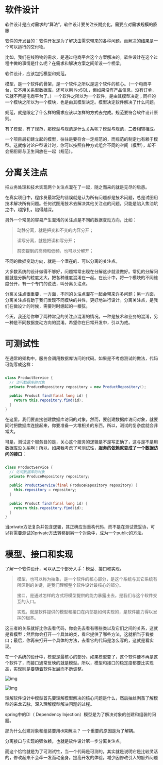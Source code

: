 # 软件设计

软件设计是应对需求的“算法”，软件设计要关注长期变化，需要应对需求规模的膨胀

软件的开发目的：软件开发是为了解决由需求带来的各种问题，而解决的结果是一个可以运行的交付物。

比如，我们在线购物的需求，是通过电商平台这个方案解决的。软件设计在这个过程中做的事情是什么呢？在需求和解决方案之间架设一个桥梁。



软件设计，应该包括模型和规范。

模型，是一个软件的骨架，是一个软件之所以是这个软件的核心。（一个电商平台，它不用关系型数据库，还可以用 NoSQL，但如果没有产品信息，没有订单，它就不再是电商平台了。）一个软件之所以为一个软件，是由其模型决定；同样的一个模块之所以为一个模块，也是由其模型决定。模型决定软件解决了什么问题。



规范，就是限定了什么样的需求应该以怎样的方式去完成。规范要符合软件设计原则。



有了模型，有了规范，那模型与规范是什么关系呢？模型与规范，二者相辅相成。

一个项目最初建立起的模型，往往是要符合一定规范的，而规范的制定也有赖于模型。这就像讨论户型设计时，你可以按照各种方式组合不同的空间（模型），却不会把厨房与卫生间放在一起（规范）。



# 分离关注点

把业务处理和技术实现两个关注点混在了一起，随之而来的就是无尽的后患。



在真实项目中，程序员最常犯的错误就是认为所有问题都是技术问题，总是试图用技术解决所有问题。任何试图用技术去解决其他关注点的问题，只能是陷入焦油坑之中，越挣扎，陷得越深。



另外一个常见的容易产生混淆的关注点是不同的数据变动方向，比如：

> 动静分离，就是把变和不变的内容分开；
>
> 读写分离，就是把读和写分开；
>
> 前面提到的高频和低频，也可以分解开；



不同的数据变动方向，就是一个潜在的、可以分离的关注点。



大多数系统的设计做得不够好，问题常常出现在分解这步就没做好。常见的分解问题就是分解的粒度太大，把各种维度混淆在一起。在设计中，将一个模块的不同维度分开，有一个专门的说法，叫分离关注点。



分离关注点很重要，一方面，不同的关注点混在一起会带来许多问题；另一方面，分离关注点有助于我们发现不同模块的共性，更好地进行设计。分离关注点，是我们在做设计的时候，需要时时绷起的一根弦。



今天，我还给你举了两种常见的关注点混淆的情况。一种是技术和业务的混淆，另一种是不同数据变动方向的混淆。希望你在日常开发中，引以为戒。

# 可测试性

在通常的架构中，服务会调用数据库访问的代码。如果是不考虑测试的做法，代码可能写成这样：

```java

class ProductService {
  // 访问数据库的对象
  private ProduceRepository repository = new ProductRepository();
  
  public Product find(final long id) {
    return this.repository.find(id);
  }
}
```

在这里，我们要直接创建数据库访问的对象，然而，要创建数据库访问对象，就要同时把数据库连接起来，你要准备一大堆相关的东西，所以，测试的复杂度就会非常大。

可是，测试这个服务目的是，关心这个服务的逻辑是不是写正确了，这与是不是用数据库没关系啊！所以，如果我考虑了可测试性，**服务的依赖就变成了一个数据访问的接口**：

```java

class ProductService {
  // 访问数据库的对象
  private ProduceRepository repository;
  
  public ProductService(final ProduceRepository repository) {
    this.repository = repository;
  }
  
  public Product find(final long id) {
    return this.repository.find(id);
  }
}
```



当private方法复杂并包含逻辑，其正确应当重构代码，而不是在测试做妥协，可以将需要测试的private方法转移到另一个对象中，成为一个public的方法。



# 模型、接口和实现

了解一个软件设计，可以从三个部分入手：模型、接口和实现。

> 模型，也可以称为抽象，是一个软件的核心部分，是这个系统与其它系统有所区别的关键，是我们理解整个软件设计最核心的部分。
>
> 接口，是通过怎样的方式将模型提供的能力暴露出去，是我们与这个软件交互的入口。
>
> 实现，就是软件提供的模型和接口在内部是如何实现的，是软件能力得以发挥的根基。
>
> 

这三者的关系就好比你去看代码，你会先去看有哪些类以及它们之间的关系，这就是看模型；然后你会打开一个具体的类，看它提供了哪些方法，这就相当于看接口；最后，你再来打开一个具体的方法，去看它的代码是怎么写的，这就是看实现。



在一个系统的设计中，模型是最核心的部分。如果模型变了，这个软件便不再是这个软件了，而接口通常反映的就是模型。所以，模型和接口的稳定度都要比实现高，实现则是要随着软件发展而不断调整。















































































































































































![img](https://static001.geekbang.org/resource/image/c3/37/c33374c66f20f52ce6119e64b53ae137.jpg?wh=2248*729)





![img](https://static001.geekbang.org/resource/image/50/a2/50983d3d104c811f33f02db1783d4da2.jpg?wh=2323*652)

理解软件设计中模型首先要理解模型解决的核心问题是什么，然后抽丝剥茧了解模型的来龙去脉，深入理解模型解决问题的过程。

 spring中的DI（ Dependency Injection）模型是为了解决对象的创建和组装的问题。

 那为什么创建对象和组装要用di来解决？ 一个重要的原因是为了解耦。

分离接口与实现的强依赖，也就是软件设计第一步分离关注点。

 而这个恰恰就是为了可测试性，当一个代码是可测的，其实就是说明它是比较灵活的，修改起来不会牵一发而动全身，提高开发的体验，减少因修改引入的额外问题